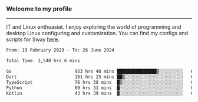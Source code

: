 ### Welcome to my profile

---

IT and Linux enthuasiat. I enjoy exploring the world of programming and desktop Linux configuring and customization. You can find my configs and scripts for Sway [here](https://github.com/uroborosq/mess-of-linux-configurations).

<!-- <div display="block">
 	<img align="left" width="48%" alt="isocalendar" src=".github/metrics/isocalendar_metrics.svg" />
	<img align="center" width="48%" alt="contributions" src=".github/metrics/contributions_metrics.svg" />
	<img align="center" alt="languages" src=".github/metrics/languages_metrics.svg" />
</div> -->

<!-- ![](https://komarev.com/ghpvc/?username=uroborosq&color=success&style=flat-square) -->
<!-- [](https://img.shields.io/github/last-commit/uroborosq/uroborosq?label=Profile%20updated&style=flat-square) -->

<!--START_SECTION:waka-->

```txt
From: 13 February 2023 - To: 26 June 2024

Total Time: 1,540 hrs 6 mins

Go                        953 hrs 48 mins ███████████████▒░░░░░░░░░   61.27 %
Dart                      151 hrs 23 mins ██▒░░░░░░░░░░░░░░░░░░░░░░   09.73 %
TypeScript                76 hrs 38 mins  █▒░░░░░░░░░░░░░░░░░░░░░░░   04.92 %
Python                    69 hrs 31 mins  █░░░░░░░░░░░░░░░░░░░░░░░░   04.47 %
Kotlin                    43 hrs 39 mins  ▓░░░░░░░░░░░░░░░░░░░░░░░░   02.80 %
```

<!--END_SECTION:waka-->
